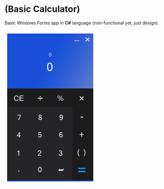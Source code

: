 # (Basic Calculator)
Basic Windows Forms app in <b>C#</b> language (non-functional yet, just design).

![alt tag](https://github.com/elfromka/CalculatorDesign/blob/master/ScreenShots/ScreenShot.png)

